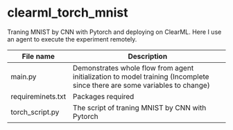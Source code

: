 # clearml_torch_mnist
Traning MNIST by CNN with Pytorch and deploying on ClearML. Here I use an agent to execute the experiment remotely.

|File name|Description|
|--|--|
|main.py|Demonstrates whole flow from agent initialization to model training (Incomplete since there are some variables to change)|
|requireminets.txt|Packages required|
|torch_script.py|The script of traning MNIST by CNN with Pytorch|

